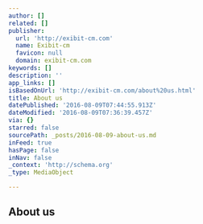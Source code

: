 ```yaml
---
author: []
related: []
publisher:
  url: 'http://exibit-cm.com'
  name: Exibit-cm
  favicon: null
  domain: exibit-cm.com
keywords: []
description: ''
app_links: []
isBasedOnUrl: 'http://exibit-cm.com/about%20us.html'
title: About us
datePublished: '2016-08-09T07:44:55.913Z'
dateModified: '2016-08-09T07:36:39.457Z'
via: {}
starred: false
sourcePath: _posts/2016-08-09-about-us.md
inFeed: true
hasPage: false
inNav: false
_context: 'http://schema.org'
_type: MediaObject

---
```

<article style=""><h1>About us</h1></article>